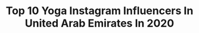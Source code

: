 ---
title: Top 10 Yoga Instagram Influencers In United Arab Emirates In 2020
description: >-
  Find top yoga Instagram influencers in United Arab Emirates in 2020. Most popular hashtags: #yoga #yogainspiration #yogaeverydamnday #fitness.
platform: Instagram
hits: 41
text_top: Identify the most popular Instagram accounts on inBeat.
text_bottom: Our search engine holds 41 Instagram influencers like this in United Arab Emirates for you to collaborate.
profiles:
  - username: "odettecampbellx"
    fullname: >-
      𝐎 𝐃 𝐄 𝐓 𝐓 𝐄†☾
    bio: >-
      📍Dubai ॐ Yoga Teacher | 𓂀 Creative Soul @artandasanas ⠀⠀⠀⠀⠀⠀⠀⠀⠀⠀⠀ @womensbest.me ✉️ Bookings@odette-campbell.com
    location: "United Arab Emirates"
    followers: 30616
    engagement: 402
    commentsToLikes: 0.131880
    id: ck14jk4nukrk40i19quf379fm
    verified: false
    hashtags: "#tlf, #takelifefurther, #redefineimpossible, #myth"
  - username: "medinamaste"
    fullname: >-
      Sarah Medina | Yoga Teacher
    bio: >-
      🧘🏼‍♀️ YOGA INSTRUCTOR 🤸🏽‍♀️ Private • Events | Adults • Kids @myproteinae SM20 💊🏋🏻 @liquidodubai Sarah M27 🧘🏽‍♂️ 🇪🇸/🇧🇪 in Dubai
    location: "United Arab Emirates"
    followers: 33910
    engagement: 351
    commentsToLikes: 0.077089
    id: ck0u9m4w2a2nt0i19h677hjcr
    verified: false
    hashtags: "#healthyliving, #blackandwhite, #positiveenergy, #yoga"
  - username: "tania_romanenia"
    fullname: >-
      Yoga Miss Tee
    bio: >-
      🙏🏼200H YTT ❤️Theta Healing 🧠Access Bars @mumzworldcom Voga10 @x50lifestyleme X50TANJA @wolven MISSTEE20 @aura_yoga_wear Tania15 @vayumudra misstee15
    location: "United Arab Emirates"
    followers: 49856
    engagement: 234
    commentsToLikes: 0.097929
    id: ck15pazw1wzar0i196pci2oz8
    verified: false
    hashtags: "#yogaeveryday, #instayoga, #yogafun, #yogainspiration"
  - username: "the_ranway"
    fullname: >-
      Ranwa Raffoul
    bio: >-
      📍Beirut-Dubai Fashion - Beauty - Lifestyle Face yoga instructor @faceyogabyranwa Founder of @weartheranway 📧:contact@theranway.com
    location: "United Arab Emirates"
    followers: 13453
    engagement: 640
    commentsToLikes: 0.060427
    id: ck5qcc7wqpv060i11477oqbtl
    verified: false
    hashtags: "#fashionblog, #fashionblogger, #stylish, #dubai"
  - username: "marina_in_dubai"
    fullname: >-
      💄MARINA🌴
    bio: >-
      CITIZEN OF THE WORLD 🌍 ⠀ Make up, Yoga, Psychology ⠀ #ZeinaStar at @lifestylegulf ⠀ Russia➡️California➡️Dubai ⠀ 📧 marina_psby@icloud.com
    location: "United Arab Emirates"
    followers: 70349
    engagement: 174
    commentsToLikes: 0.190186
    id: ck8t4768w5qe90j78a3kgrzdw
    verified: false
    hashtags: ""
  - username: "nesarassouli"
    fullname: >-
      Nesa Rassouli
    bio: >-
      📍Dubai Instructor @barrysuae Retail & Purchasing Manager @barrysuae Certified PT & Holistic Nutritionist Yin Yoga 50hr
    location: "United Arab Emirates"
    followers: 16145
    engagement: 282
    commentsToLikes: 0.048017
    id: ck5c2k78jxetk0i11718gtze5
    verified: false
    hashtags: "#frieswithdat, #chasingsunsets, #barrysathome, #hellweek"
  - username: "the_world_of_chacha"
    fullname: >-
      ˜”*°•. 𝓒𝓱𝓪𝓬𝓱𝓪
    bio: >-
      𝙼𝚢 𝚋𝚞𝚜𝚒𝚗𝚎𝚜𝚜 𝚒𝚜 𝚖𝚢 𝚜𝚙𝚒𝚛𝚒𝚝𝚞𝚊𝚕 𝚊𝚠𝚊𝚔𝚎𝚗𝚒𝚗𝚐 𓅰 𝙵𝚘𝚞𝚗𝚍𝚎𝚛: 𝚁𝚎𝚗𝚌𝚑𝚊 𝚈𝚘𝚐𝚊 𝚁𝚎𝚝𝚛𝚎𝚊𝚝𝚜ᵗᵐ 𝙱𝚕𝚘𝚐𝚐𝚎𝚛|𝙵𝚞𝚛 𝚖𝚞𝚖 @rencha_yoga_retreats @therenchaclub @thepuppiesdubai
    location: "United Arab Emirates"
    followers: 27358
    engagement: 177
    commentsToLikes: 0.080223
    id: ck6tjw3t43jbl0j711rwpl3hi
    verified: false
    hashtags: "#photography, #dubailife, #poolside, #empoweredwomenempowerwomen"
  - username: "veranika_vii"
    fullname: >-
      Veranika Vii
    bio: >-
      💎Muse 💎Motivator 💎Fitnes/yoga trainer 💎Health coach ❤️simple Belorussian girl who dreams big and working hard for it For collaboration DM
    location: "United Arab Emirates"
    followers: 40466
    engagement: 140
    commentsToLikes: 0.020849
    id: ck8szvub7pwl80j78s6upo2lk
    verified: false
    hashtags: "#healthylifestyle, #modeling, #diet, #loseweight"
  - username: "avinashk996"
    fullname: >-
      Avinash Kumar
    bio: >-
      Here To Uplift you through Yoga 🧘‍♂️Strength💪Movement🤸‍♂️ Life of an🇮🇳boy👳‍♀️in Dubai Ido Portal Student 🐒 📬 DM for Private coaching
    location: "United Arab Emirates"
    followers: 8249
    engagement: 631
    commentsToLikes: 0.042137
    id: ck6ub31tw76ba0j719d1tg22w
    verified: false
    hashtags: "#uaefitnessmovement, #inthestreets, #instaindia, #yogaeverywhere"
  - username: "worldofeva"
    fullname: >-
      EVA✨Flexibility & Mindfulness
    bio: >-
      Bring passion into everything you do 💫 🥀 Flexibility ✧ Yoga ✧ Stretching 🔮 Magical moments & adventures 🌙 Create your own dream life 📚 My EBOOK out 🔜
    location: "United Arab Emirates"
    followers: 21762
    engagement: 444
    commentsToLikes: 0.057929
    id: ck14jk4h2kriv0i1912ora5pz
    verified: false
    hashtags: "#yogapractice, #handstanding, #splitseverywhere, #yogainspiration"
---